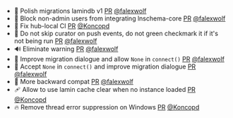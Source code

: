 - 🚚 Polish migrations lamindb v1 [PR](https://github.com/laminlabs/lamindb/pull/2363) [@falexwolf](https://github.com/falexwolf)
- 🐛 Block non-admin users from integrating lnschema-core [PR](https://github.com/laminlabs/lamindb/pull/2362) [@falexwolf](https://github.com/falexwolf)
- 💚 Fix hub-local CI [PR](https://github.com/laminlabs/lamindb-setup/pull/950) [@Koncopd](https://github.com/Koncopd)
- 👷 Do not skip curator on push events, do not green checkmark it if it's not being run [PR](https://github.com/laminlabs/lamindb/pull/2360) [@falexwolf](https://github.com/falexwolf)
- 🔊 Eliminate warning [PR](https://github.com/laminlabs/lamindb/pull/2359) [@falexwolf](https://github.com/falexwolf)
- 🚸 Improve migration dialogue and allow `None` in `connect()` [PR](https://github.com/laminlabs/lamindb/pull/2357) [@falexwolf](https://github.com/falexwolf)
- 🚸 Accept `None` in `connect()` and improve migration dialogue [PR](https://github.com/laminlabs/lamindb-setup/pull/947) [@falexwolf](https://github.com/falexwolf)
- 🚸 More backward compat [PR](https://github.com/laminlabs/lamindb/pull/2355) [@falexwolf](https://github.com/falexwolf)
- 🩹 Allow to use lamin cache clear when no instance loaded [PR](https://github.com/laminlabs/lamindb-setup/pull/945) [@Koncopd](https://github.com/Koncopd)
- 🔥 Remove thread error suppression on Windows [PR](https://github.com/laminlabs/lamindb-setup/pull/944) [@Koncopd](https://github.com/Koncopd)

